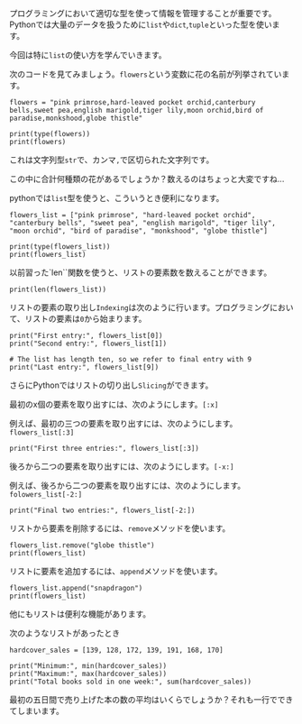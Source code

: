 プログラミングにおいて適切な型を使って情報を管理することが重要です。Pythonでは大量のデータを扱うために`list`や`dict`,`tuple`といった型を使います。

今回は特に`list`の使い方を学んでいきます。


次のコードを見てみましょう。`flowers`という変数に花の名前が列挙されています。

```
flowers = "pink primrose,hard-leaved pocket orchid,canterbury bells,sweet pea,english marigold,tiger lily,moon orchid,bird of paradise,monkshood,globe thistle"

print(type(flowers))
print(flowers)
```

これは文字列型`str`で、カンマ`,`で区切られた文字列です。

この中に合計何種類の花があるでしょうか？数えるのはちょっと大変ですね...

pythonでは`list`型を使うと、こういうとき便利になります。

```
flowers_list = ["pink primrose", "hard-leaved pocket orchid", "canterbury bells", "sweet pea", "english marigold", "tiger lily", "moon orchid", "bird of paradise", "monkshood", "globe thistle"]

print(type(flowers_list))
print(flowers_list)
```

以前習った`len``関数を使うと、リストの要素数を数えることができます。

```
print(len(flowers_list))
```

リストの要素の取り出し`Indexing`は次のように行います。プログラミングにおいて、リストの要素は`0`から始まります。

```
print("First entry:", flowers_list[0])
print("Second entry:", flowers_list[1])

# The list has length ten, so we refer to final entry with 9
print("Last entry:", flowers_list[9])
```

さらにPythonではリストの切り出し`Slicing`ができます。

最初のx個の要素を取り出すには、次のようにします。`[:x]`

例えば、最初の三つの要素を取り出すには、次のようにします。`flowers_list[:3]`

```
print("First three entries:", flowers_list[:3])
``` 

後ろから二つの要素を取り出すには、次のようにします。`[-x:]`

例えば、後ろから二つの要素を取り出すには、次のようにします。`folowers_list[-2:]`

```
print("Final two entries:", flowers_list[-2:])
```

リストから要素を削除するには、`remove`メソッドを使います。

```
flowers_list.remove("globe thistle")
print(flowers_list)
```

リストに要素を追加するには、`append`メソッドを使います。
```
flowers_list.append("snapdragon")
print(flowers_list)
```

他にもリストは便利な機能があります。

次のようなリストがあったとき

```
hardcover_sales = [139, 128, 172, 139, 191, 168, 170]
```

```
print("Minimum:", min(hardcover_sales))
print("Maximum:", max(hardcover_sales))
print("Total books sold in one week:", sum(hardcover_sales))
```

最初の五日間で売り上げた本の数の平均はいくらでしょうか？それも一行でできてしまいます。